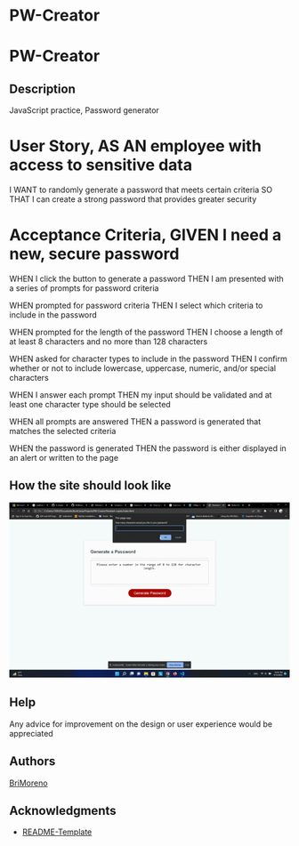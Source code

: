 # PW-Creator


# PW-Creator

## Description
JavaScript practice, Password generator

# User Story, AS AN employee with access to sensitive data

I WANT to randomly generate a password that meets certain criteria
SO THAT I can create a strong password that provides greater security

# Acceptance Criteria, GIVEN I need a new, secure password
WHEN I click the button to generate a password
THEN I am presented with a series of prompts for password criteria

WHEN prompted for password criteria
THEN I select which criteria to include in the password

WHEN prompted for the length of the password
THEN I choose a length of at least 8 characters and no more than 128 characters

WHEN asked for character types to include in the password
THEN I confirm whether or not to include lowercase, uppercase, numeric, and/or special characters

WHEN I answer each prompt
THEN my input should be validated and at least one character type should be selected

WHEN all prompts are answered
THEN a password is generated that matches the selected criteria

WHEN the password is generated
THEN the password is either displayed in an alert or written to the page

## How the site should look like

![My gif](generator.gif)

## Help

Any advice for improvement on the design or user experience would be appreciated

## Authors
[BriMoreno](https://github.com/BriMoreno)


## Acknowledgments

* [README-Template](https://gist.github.com/DomPizzie/7a5ff55ffa9081f2de27c315f5018afc)
